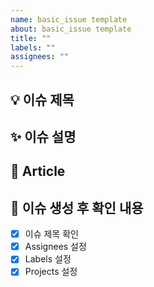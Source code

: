 ```yaml
---
name: basic_issue template
about: basic_issue template
title: ""
labels: ""
assignees: ""
---
```


## 💡 이슈 제목

## ✨ 이슈 설명

## 📝 Article

## 🎯 이슈 생성 후 확인 내용

- [x] 이슈 제목 확인
- [x] Assignees 설정
- [x] Labels 설정
- [x] Projects 설정
